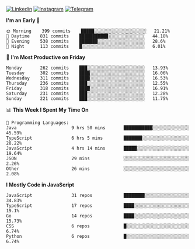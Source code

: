 [![Linkedin](https://img.shields.io/badge/-Archie-blue?style=flat-square&labelColor=gray&logo=Linkedin&logoColor=white&link=https://www.linkedin.com/in/archisdi)](https://www.linkedin.com/in/archisdi)
[![Instagram](https://img.shields.io/badge/-@archisdi-orange?style=flat-square&labelColor=gray&logo=Instagram&logoColor=white&link=https://www.instagram.com/archisdi)](https://www.instagram.com/archisdi)
[![Telegram](https://img.shields.io/badge/-aai-informational?style=flat-square&labelColor=gray&logo=telegram&logoColor=white&link=https://t.me/archisdi)](https://t.me/archisdi)

<!--START_SECTION:waka-->
**I'm an Early 🐤** 

```text
🌞 Morning    399 commits    █████░░░░░░░░░░░░░░░░░░░░   21.21% 
🌆 Daytime    831 commits    ███████████░░░░░░░░░░░░░░   44.18% 
🌃 Evening    538 commits    ███████░░░░░░░░░░░░░░░░░░   28.6% 
🌙 Night      113 commits    █░░░░░░░░░░░░░░░░░░░░░░░░   6.01%

```
📅 **I'm Most Productive on Friday** 

```text
Monday       262 commits    ███░░░░░░░░░░░░░░░░░░░░░░   13.93% 
Tuesday      302 commits    ████░░░░░░░░░░░░░░░░░░░░░   16.06% 
Wednesday    311 commits    ████░░░░░░░░░░░░░░░░░░░░░   16.53% 
Thursday     236 commits    ███░░░░░░░░░░░░░░░░░░░░░░   12.55% 
Friday       318 commits    ████░░░░░░░░░░░░░░░░░░░░░   16.91% 
Saturday     231 commits    ███░░░░░░░░░░░░░░░░░░░░░░   12.28% 
Sunday       221 commits    ███░░░░░░░░░░░░░░░░░░░░░░   11.75%

```


📊 **This Week I Spent My Time On** 

```text
💬 Programming Languages: 
Java                     9 hrs 50 mins       ███████████░░░░░░░░░░░░░░   45.59% 
TypeScript               6 hrs 5 mins        ███████░░░░░░░░░░░░░░░░░░   28.22% 
JavaScript               4 hrs 14 mins       █████░░░░░░░░░░░░░░░░░░░░   19.64% 
JSON                     29 mins             ░░░░░░░░░░░░░░░░░░░░░░░░░   2.26% 
Other                    26 mins             ░░░░░░░░░░░░░░░░░░░░░░░░░   2.08%

```

**I Mostly Code in JavaScript** 

```text
JavaScript               31 repos            ████████░░░░░░░░░░░░░░░░░   34.83% 
TypeScript               17 repos            ████░░░░░░░░░░░░░░░░░░░░░   19.1% 
Go                       14 repos            ████░░░░░░░░░░░░░░░░░░░░░   15.73% 
CSS                      6 repos             █░░░░░░░░░░░░░░░░░░░░░░░░   6.74% 
Python                   6 repos             █░░░░░░░░░░░░░░░░░░░░░░░░   6.74%

```



<!--END_SECTION:waka-->